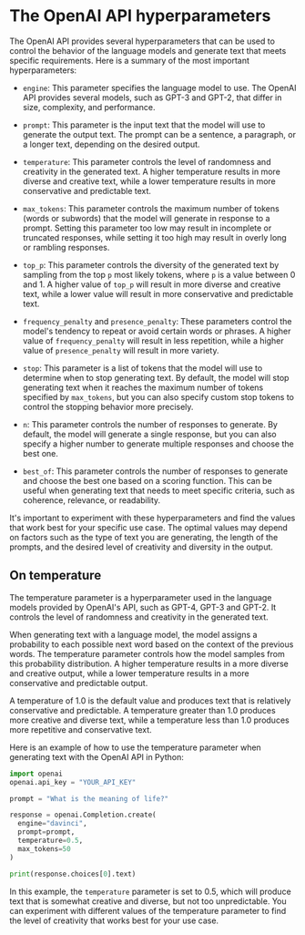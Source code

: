 # The OpenAI API hyperparameters

The OpenAI API provides several hyperparameters that can be used to control the behavior of the language models and generate text that meets specific requirements. Here is a summary of the most important hyperparameters:

- `engine`: This parameter specifies the language model to use. The OpenAI API provides several models, such as GPT-3 and GPT-2, that differ in size, complexity, and performance.

- `prompt`: This parameter is the input text that the model will use to generate the output text. The prompt can be a sentence, a paragraph, or a longer text, depending on the desired output.

- `temperature`: This parameter controls the level of randomness and creativity in the generated text. A higher temperature results in more diverse and creative text, while a lower temperature results in more conservative and predictable text.

- `max_tokens`: This parameter controls the maximum number of tokens (words or subwords) that the model will generate in response to a prompt. Setting this parameter too low may result in incomplete or truncated responses, while setting it too high may result in overly long or rambling responses.

- `top_p`: This parameter controls the diversity of the generated text by sampling from the top `p` most likely tokens, where `p` is a value between 0 and 1. A higher value of `top_p` will result in more diverse and creative text, while a lower value will result in more conservative and predictable text.

- `frequency_penalty` and `presence_penalty`: These parameters control the model's tendency to repeat or avoid certain words or phrases. A higher value of `frequency_penalty` will result in less repetition, while a higher value of `presence_penalty` will result in more variety.

- `stop`: This parameter is a list of tokens that the model will use to determine when to stop generating text. By default, the model will stop generating text when it reaches the maximum number of tokens specified by `max_tokens`, but you can also specify custom stop tokens to control the stopping behavior more precisely.

- `n`: This parameter controls the number of responses to generate. By default, the model will generate a single response, but you can also specify a higher number to generate multiple responses and choose the best one.

- `best_of`: This parameter controls the number of responses to generate and choose the best one based on a scoring function. This can be useful when generating text that needs to meet specific criteria, such as coherence, relevance, or readability.

It's important to experiment with these hyperparameters and find the values that work best for your specific use case. The optimal values may depend on factors such as the type of text you are generating, the length of the prompts, and the desired level of creativity and diversity in the output.

## On temperature

The temperature parameter is a hyperparameter used in the language models provided by OpenAI's API, such as GPT-4, GPT-3 and GPT-2. It controls the level of randomness and creativity in the generated text.

When generating text with a language model, the model assigns a probability to each possible next word based on the context of the previous words. The temperature parameter controls how the model samples from this probability distribution. A higher temperature results in a more diverse and creative output, while a lower temperature results in a more conservative and predictable output.

A temperature of 1.0 is the default value and produces text that is relatively conservative and predictable. A temperature greater than 1.0 produces more creative and diverse text, while a temperature less than 1.0 produces more repetitive and conservative text.

Here is an example of how to use the temperature parameter when generating text with the OpenAI API in Python:

```python
import openai
openai.api_key = "YOUR_API_KEY"

prompt = "What is the meaning of life?"

response = openai.Completion.create(
  engine="davinci",
  prompt=prompt,
  temperature=0.5,
  max_tokens=50
)

print(response.choices[0].text)
```

In this example, the `temperature` parameter is set to 0.5, which will produce text that is somewhat creative and diverse, but not too unpredictable. You can experiment with different values of the temperature parameter to find the level of creativity that works best for your use case.